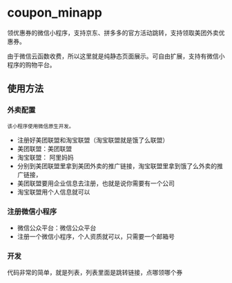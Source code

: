 # coupon_minapp
领优惠券的微信小程序，支持京东、拼多多的官方活动跳转，支持领取美团外卖优惠券。

由于微信云函数收费，所以这里就是纯静态页面展示。可自由扩展，支持有微信小程序的购物平台。

## 使用方法

### 外卖配置
`该小程序使用微信原生开发。`
* 注册好美团联盟和淘宝联盟（淘宝联盟就是饿了么联盟）
* 美团联盟：美团联盟
* 淘宝联盟： 阿里妈妈
* 分别到美团联盟里拿到美团外卖的推广链接，淘宝联盟里拿到饿了么外卖的推广链接，
* 美团联盟要用企业信息去注册，也就是说你需要有一个公司
* 淘宝联盟用个人信息就可以

### 注册微信小程序
* 微信公众平台：微信公众平台
* 注册一个微信小程序，个人资质就可以，只需要一个邮箱号

### 开发
代码非常的简单，就是列表，列表里面是跳转链接，点哪领哪个券

